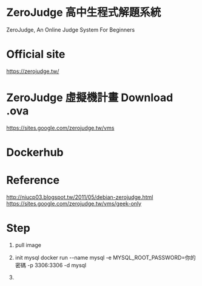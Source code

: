 # ZeroJudge 高中生程式解題系統
ZeroJudge, An Online Judge System For Beginners

# Official site
https://zerojudge.tw/

# ZeroJudge 虛擬機計畫 Download .ova
https://sites.google.com/zerojudge.tw/vms

# Dockerhub


# Reference
http://niucp03.blogspot.tw/2011/05/debian-zerojudge.html
https://sites.google.com/zerojudge.tw/vms/geek-only

# Step
1. pull image


2. init mysql
docker run --name mysql -e MYSQL_ROOT_PASSWORD=你的密碼 -p 3306:3306 -d mysql

3.


